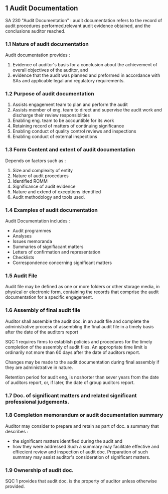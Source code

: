 ## 1 Audit Documentation 
SA 230 "Audit Documentation" : audit documentation refers to the record of audit procedures performed,relevant audit evidence obtained, and the conclusions auditor reached.

### 1.1 Nature of audit documentation
Audit documentation provides :
1. Evidence of auditor's basis for a conclusion about the achievement of overall objectives of the auditor, and
2. evidence that the audit was planned and preformed in accordance with SAs and applicable legal and regulatory requirements.

### 1.2 Purpose of audit documentation
1. Assists engagement team to plan and perform the audit 
2. Assists member of eng. team to direct and supervise the audit work and discharge their review responsiblities 
3. Enabling eng. team to be accountible for its work
4. Retaining record of matters of continuing significance 
5. Enabling conduct of quality control reviews and inspections
6. Enabling conduct of external inspections 

### 1.3 Form Content and extent of audit documentation 
Depends on factors such as :
1. Size and complexity of entity 
2. Nature of audit procedures 
3. Identified ROMM
4. Significance of audit evidence 
5. Nature and extend of exceptions identified 
6. Audit methodology and tools used.

### 1.4 Examples of audit documentation 
Audit Documentation includes :
- Audit programmes 
- Analyses 
- Issues memoranda 
- Summaries of signifiacant matters
- Letters of confirmation and representation
- Checklists
- Correspondence concerning significant matters 

### 1.5 Audit File 
Audit file may be defined as one or more folders or other storage media,
in physical or electronic form,
containing the records that comprise the audit documentation for a specific engagement.

### 1.6 Assembly of final audit file
Auditor shall assemble the audit doc. in an audit file and complete the administrative process of assembling the final audit file in a timely basis after the date of the auditors report 

SQC 1 requires firms to establish policies and procedures for the timely completion of the assembly of audit files.
An appropriate time limit is ordinarily not more than 60 days after the date of auditors report.

Changes may be made to the audit documentation during final assembly if they are administrative in nature.

Retention period for audit eng, is noshorter than sever years from the date of auditors report, or, if later, the date of group auditors report.

### 1.7 Doc. of significant matters and related significant professional judgements. 

### 1.8 Completion memorandum or audit documentation summary
Auditor may consider to prepare and retain as part of doc. a summary that describes :
- the significant matters identified during the audit and 
- how they were addressed 
Such a summary may facilitate effective and effiecient review and inspection of audit doc.
Preparation of such summary may assist auditor's consideration of significant matters.

### 1.9 Ownership of audit doc.

SQC 1 provides that audit doc. is the property of auditor unless otherwise provided.
